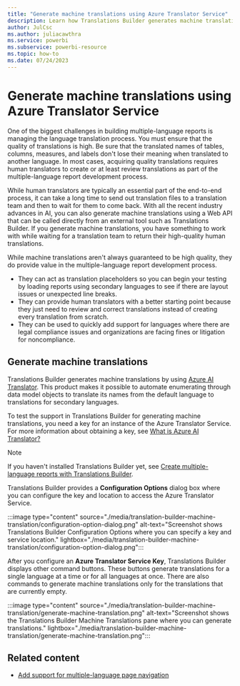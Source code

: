 ```yaml
---
title: "Generate machine translations using Azure Translator Service"
description: Learn how Translations Builder generates machine translations by using the Azure Translator Service. 
author: JulCsc   
ms.author: juliacawthra
ms.service: powerbi
ms.subservice: powerbi-resource
ms.topic: how-to
ms.date: 07/24/2023
---
```

# Generate machine translations using Azure Translator Service

One of the biggest challenges in building multiple-language reports is managing the language translation process. You must ensure that the quality of translations is high. Be sure that the translated names of tables, columns, measures, and labels don't lose their meaning when translated to another language. In most cases, acquiring quality translations requires human translators to create or at least review translations as part of the multiple-language report development process.

While human translators are typically an essential part of the end-to-end process, it can take a long time to send out translation files to a translation team and then to wait for them to come back. With all the recent industry advances in AI, you can also generate machine translations using a Web API that can be called directly from an external tool such as Translations Builder. If you generate machine translations, you have something to work with while waiting for a translation team to return their high-quality human translations.

While machine translations aren't always guaranteed to be high quality, they do provide value in the multiple-language report development process.

- They can act as translation placeholders so you can begin your testing by loading reports using secondary languages to see if there are layout issues or unexpected line breaks.
- They can provide human translators with a better starting point because they just need to review and correct translations instead of creating every translation from scratch.
- They can be used to quickly add support for languages where there are legal compliance issues and organizations are facing fines or litigation for noncompliance.

## Generate machine translations

Translations Builder generates machine translations by using [Azure AI Translator](/azure/ai-services/translator/). This product makes it possible to automate enumerating through data model objects to translate its names from the default language to translations for secondary languages.

To test the support in Translations Builder for generating machine translations, you need a key for an instance of the Azure Translator Service. For more information about obtaining a key, see [What is Azure AI Translator?](/azure/ai-services/translator/translator-overview)

> [!NOTE]
> If you haven't installed Translations Builder yet, see [Create multiple-language reports with Translations Builder](translation-builder.md).

Translations Builder provides a **Configuration Options** dialog box where you can configure the key and location to access the Azure Translator Service.

:::image type="content" source="./media/translation-builder-machine-translation/configuration-option-dialog.png" alt-text="Screenshot shows Translations Builder Configuration Options where you can specify a key and service location." lightbox="./media/translation-builder-machine-translation/configuration-option-dialog.png":::

After you configure an **Azure Translator Service Key**, Translations Builder displays other command buttons. These buttons generate translations for a single language at a time or for all languages at once. There are also commands to generate machine translations only for the translations that are currently empty.

:::image type="content" source="./media/translation-builder-machine-translation/generate-machine-translation.png" alt-text="Screenshot shows the Translations Builder Machine Translations pane where you can generate translations." lightbox="./media/translation-builder-machine-translation/generate-machine-translation.png":::

## Related content

- [Add support for multiple-language page navigation](multiple-language-page-navigation.md)
